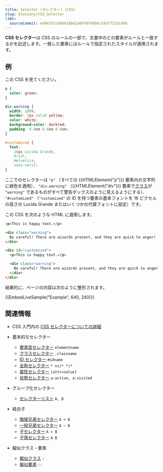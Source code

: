 ```yaml
---
title: Selector (セレクター) (CSS)
slug: Glossary/CSS_Selector
l10n:
  sourceCommit: ed947b2c608428b62a60f07d09dc543f732dc09b
---
```


**CSS セレクター**は CSS のルールの一部で、文書中のどの要素がルールと一致するかを記述します。一致した要素にはルールで指定されたスタイルが適用されます。

## 例

この CSS を見てください。

```css
p {
  color: green;
}

div.warning {
  width: 100%;
  border: 2px solid yellow;
  color: white;
  background-color: darkred;
  padding: 0.8em 0.8em 0.6em;
}

#customized {
  font:
    16px Lucida Grande,
    Arial,
    Helvetica,
    sans-serif;
}
```

ここでのセレクターは `"p"` （すべての {{HTMLElement("p")}} 要素内の文字列に緑色を適用）、 `"div.warning"` （{{HTMLElement("div")}} 要素で[クラス](/ja/docs/Web/HTML/Global_attributes/class)が `"warning"` であるものがすべて警告ボックスのように見えるようにする）、 `"#customized"` （`"customized"` の ID を持つ要素の基本フォントを 16 ピクセルの高さの Lucida Grande またはいくつかの代替フォントに設定）です。

この CSS を次のような HTML に適用します。

```html
<p>This is happy text.</p>

<div class="warning">
  Be careful! There are wizards present, and they are quick to anger!
</div>

<div id="customized">
  <p>This is happy text.</p>

  <div class="warning">
    Be careful! There are wizards present, and they are quick to anger!
  </div>
</div>
```

結果的に、ページの内容は次のように整形されます。

{{EmbedLiveSample("Example", 640, 240)}}

## 関連情報

- CSS 入門内の [CSS セレクターについての詳細](/ja/docs/Learn/CSS/Building_blocks/Selectors)
- 基本的なセレクター

  - [要素型セレクター](/ja/docs/Web/CSS/Type_selectors) `elementname`
  - [クラスセレクター](/ja/docs/Web/CSS/Class_selectors) `.classname`
  - [ID セレクター](/ja/docs/Web/CSS/ID_selectors) `#idname`
  - [全称セレクター](/ja/docs/Web/CSS/Universal_selectors) `* ns|* *|*`
  - [属性セレクター](/ja/docs/Web/CSS/Attribute_selectors) `[attr=value]`
  - [状態セレクター](/ja/docs/Web/CSS/Pseudo-classes) `a:active, a:visited`

- グループ化セレクター

  - [セレクターリスト](/ja/docs/Web/CSS/Selector_list) `A, B`

- 結合子

  - [隣接兄弟セレクター](/ja/docs/Web/CSS/Adjacent_sibling_combinator) `A + B`
  - [一般兄弟セレクター](/ja/docs/Web/CSS/General_sibling_combinator) `A ~ B`
  - [子セレクター](/ja/docs/Web/CSS/Child_combinator) `A > B`
  - [子孫セレクター](/ja/docs/Web/CSS/Descendant_combinator) `A B`

- 擬似クラス・要素

  - [擬似クラス](/ja/docs/Web/CSS/Pseudo-classes) `:`
  - [擬似要素](/ja/docs/Web/CSS/Pseudo-elements) `::`
